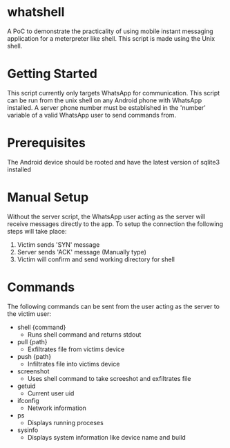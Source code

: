 # whatshell

A PoC to demonstrate the practicality of using mobile instant messaging application for a meterpreter like shell. This script is made using the Unix shell.

# Getting Started

This script currently only targets WhatsApp for communication. This script can be run from the unix shell on any Android phone with WhatsApp installed. A server phone number must be established in the 'number' variable of a valid WhatsApp user to send commands from.

# Prerequisites

The Android device should be rooted and have the latest version of sqlite3 installed

# Manual Setup

Without the server script, the WhatsApp user acting as the server will receive messages directly to the app. To setup the connection the following steps will take place:

1. Victim sends 'SYN' message
2. Server sends 'ACK' message (Manually type)
3. Victim will confirm and send working directory for shell

# Commands

The following commands can be sent from the user acting as the server to the victim user:

- shell {command} 
  - Runs shell command and returns stdout
- pull {path}
  - Exfiltrates file from victims device
- push {path}
  - Infiltrates file into victims device
- screenshot
  - Uses shell command to take screeshot and exfiltrates file
- getuid
  - Current user uid
- ifconfig
  - Network information
- ps
  - Displays running proceses
- sysinfo
  - Displays system information like device name and build
